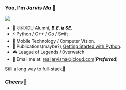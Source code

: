 ### Yoo, I'm *Jarvis Ma* 👋

![](https://i.loli.net/2021/05/03/U7OnJz8acjZSkbr.png)

- 🍭 🇨🇳[XDU](https://www.xidian.edu.cn) Alumni, ***B.E. in SE.***
- ⚡ Python / C++ / Go / Swift
- 🔭 Mobile Technology / Computer Vision.
- 📖 Publications(maybe?), [Getting Started with Python](https://jarvisma.gitbook.io/pythonlearn/).
- 🎮 League of Legends / Overwatch
- 📧 Email me at: realjarvisma@icloud.com(***Preferred***)

Still a long way to full-stack.👀

### *Cheers*🍻